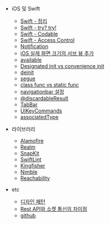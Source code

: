 - iOS 및 Swift
    - [Swift - 정리](iOS/Swift정리.md)
    - [Swift - try? try!](iOS/Swift_try.md)
    - [Swift - Codable](iOS/Swift_codable.md)
    - [Swift - Access Control](iOS/Swift_accessControll.md)
    - [Notification](iOS/Notification.md)
    - [iOS 실제 화면 크기의 서브 뷰 추가](iOS/ios_view_size.md)
    - [available](iOS/available.md)
    - [Designated init vs convenience init](iOS/init.md)
    - [deinit](iOS/deinit.md)
    - [segue](iOS/segue.md)
    - [class func vs static func](iOS/classVSstatic_func.md)
    - [navigationbar 설정](iOS/navigation.md)
    - [@discardableResult](iOS/discardableResult.md)
    - [TabBar](iOS/Tabbar.md)
    - [UIKeyCommands](iOS/keyCommands.md)
    - [associatedType](iOS/associatedType.md)

- 라이브러리
    - [Alamofire](라이브러리/Alamofire.md)
    - [Realm](라이브러리/Realm.md)
    - [SnapKit](라이브러리/Snapkit.md)
    - [SwiftLint](라이브러리/SwiftLint.md)
    - [Kingfisher](라이브러리/Kingfisher.md)
    - [Nimble](라이브러리/Nimble.md)
    - [Reachability](라이브러리/Reachability.md)

- etc
    - [디자인 패턴](etc/디자인패턴.md)
    - [Rest API와 소켓 통신의 차이점](etc/Rest_소켓_차이.md)
    - [github](etc/github.md)

